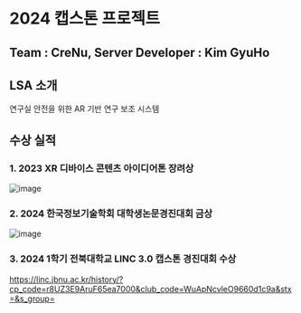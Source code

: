 # 2024 캡스톤 프로젝트
## Team : CreNu, Server Developer : Kim GyuHo

## LSA 소개
연구실 안전을 위한 AR 기반 연구 보조 시스템

## 수상 실적
### 1. 2023 XR 디바이스 콘텐츠 아이디어톤 장려상
![image](https://github.com/GyuHo123/LSA_Server_SpringBoot/assets/74482513/677c8f86-3b07-465c-9ee8-5f5f014341c2)

### 2. 2024 한국정보기술학회 대학생논문경진대회 금상
![image](https://github.com/GyuHo123/LSA_Server_SpringBoot/assets/74482513/504b6834-0620-4ef9-987d-c2838d8ffd3e)

### 3. 2024 1학기 전북대학교 LINC 3.0 캡스톤 경진대회 수상
https://linc.jbnu.ac.kr/history/?cp_code=r8UZ3E9AruF65ea7000&club_code=WuApNcvleO9660d1c9a&stx=&s_group=
